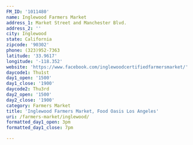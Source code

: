```yaml
---
FM_ID: '1011480'
name: Inglewood Farmers Market
address_1: Market Street and Manchester Blvd.
address_2: ''
city: Inglewood
state: California
zipcode: '90302'
phone: (323)952-7363
latitude: '33.9617'
longitude: '-118.352'
website: 'https://www.facebook.com/inglewoodcertifiedfarmersmarket/'
daycode1: Thu1st
day1_open: '1500'
day1_close: '1900'
daycode2: Thu3rd
day2_open: '1500'
day2_close: '1900'
category: Farmers Market
title: 'Inglewood Farmers Market, Food Oasis Los Angeles'
uri: /farmers-market/inglewood/
formatted_day1_open: 3pm
formatted_day1_close: 7pm

---
```

